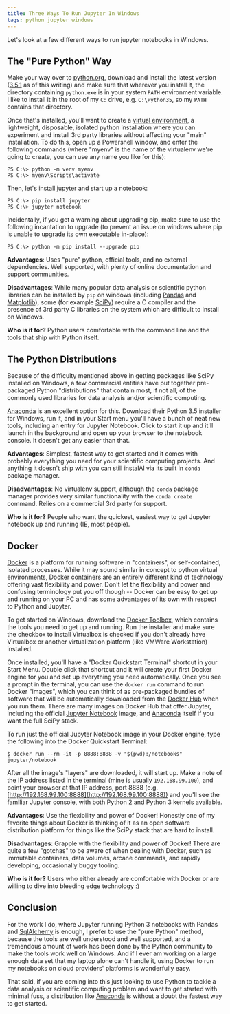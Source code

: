 ```yaml
---
title: Three Ways To Run Jupyter In Windows
tags: python jupyter windows
---
```


Let's look at a few different ways to run jupyter notebooks in Windows.

<!-- more -->

## The "Pure Python" Way
Make your way over to [python.org](https://www.python.org/), download and install
the latest version ([3.5.1](https://www.python.org/downloads/release/python-351/)
as of this writing) and make sure that wherever you install it, the directory 
containing `python.exe` is in your system `PATH` environment variable. I like to
install it in the root of my `C:` drive, e.g. `C:\Python35`, so my `PATH` contains
that directory.

Once that's installed, you'll want to create a [virtual environment](https://docs.python.org/3/library/venv.html),
a lightweight, disposable, isolated python installation where you can experiment
and install 3rd party libraries without affecting your "main" installation. To do
this, open up a Powershell window, and enter the following commands (where "myenv"
is the name of the virtualenv we're going to create, you can use any name you like
for this):

```
PS C:\> python -m venv myenv
PS C:\> myenv\Scripts\activate
```

Then, let's install jupyter and start up a notebook:

```
PS C:\> pip install jupyter
PS C:\> jupyter notebook
```

Incidentally, if you get a warning about upgrading pip, make sure to use the
following incantation to upgrade (to prevent an issue on windows where pip
is unable to upgrade its own executable in-place):

```
PS C:\> python -m pip install --upgrade pip
```

**Advantages**: Uses "pure" python, official tools, and no external dependencies.
Well supported, with plenty of online documentation and support communities.

**Disadvantages**:  While many popular data analysis or scientific python libraries 
can be installed by `pip` on windows (including [Pandas](http://www.scipy.org) and
[Matplotlib](http://www.scipy.org)), some (for example [SciPy](http://www.scipy.org))
require a C compiler and the presence of 3rd party C libraries on the system
which are difficult to install on Windows.

**Who is it for?** Python users comfortable with the command line and the tools
that ship with Python itself.

## The Python Distributions

Because of the difficulty mentioned above in getting packages like SciPy installed
on Windows, a few commercial entities have put together pre-packaged Python
"distributions" that contain most, if not all, of the commonly used libraries
for data analysis and/or scientific computing.

[Anaconda](http://continuum.io/downloads) is an excellent option for this. Download
their Python 3.5 installer for Windows, run it, and in your Start menu you'll have
a bunch of neat new tools, including an entry for Jupyter Notebook. Click to start
it up and it'll launch in the background and open up your browser to the notebook
console. It doesn't get any easier than that.

**Advantages**: Simplest, fastest way to get started and it comes with probably
everything you need for your scientific computing projects. And anything it 
doesn't ship with you can still instalAl via its built in `conda` package manager.

**Disadvantages**:  No virtualenv support, although the `conda` package manager
provides very similar functionality with the `conda create` command. Relies on a
commercial 3rd party for support.

**Who is it for?** People who want the quickest, easiest way to get Jupyter
notebook up and running (IE, most people).

## Docker

[Docker](https://www.docker.com/) is a platform for running software in "containers",
or self-contained, isolated processes. While it may sound similar in concept to
python virtual environments, Docker containers are an entirely different kind of 
technology offering vast flexibility and power. Don't let the flexibility and power
and confusing terminology put you off though -- Docker can be easy to get up and 
running on your PC and has some advantages of its own with respect to Python and
Jupyter.

To get started on Windows, download the [Docker Toolbox](https://www.docker.com/products/docker-toolbox),
which contains the tools you need to get up and running. Run the installer and make
sure the checkbox to install Virtualbox is checked if you don't already have 
Virtualbox or another virtualization platform (like VMWare Workstation) installed.

Once installed, you'll have a "Docker Quickstart Terminal" shortcut in your Start 
Menu. Double click that shortcut and it will create your first Docker engine for you
and set up everything you need automatically. Once you see a prompt in the terminal,
you can use the `docker run` command to run Docker "images", which you can think
of as pre-packaged bundles of software that will be automatically downloaded from
the [Docker Hub](https://hub.docker.com/) when you run them. There are many images
on Docker Hub that offer Jupyter, including the official [Jupyter Notebook](https://hub.docker.com/r/jupyter/notebook/)
image, and [Anaconda](https://hub.docker.com/r/continuumio/anaconda/) itself if you
want the full SciPy stack.

To run just the official Jupyter Notebook image in your Docker engine, type the
following into the Docker Quickstart Terminal:

```
$ docker run --rm -it -p 8888:8888 -v "$(pwd):/notebooks" jupyter/notebook
```

After all the image's "layers" are downloaded, it will start up. Make a note of the 
IP address listed in the terminal (mine is usually `192.168.99.100`), and point your
browser at that IP address, port 8888 (e.g. [http://192.168.99.100:8888](http://192.168.99.100:8888)) and you'll see the familiar Jupyter console, with both
Python 2 and Python 3 kernels available.

**Advantages**: Use the flexibility and power of Docker! Honestly one of my favorite
things about Docker is thinking of it as an open software distribution platform for
things like the SciPy stack that are hard to install.

**Disadvantages**: Grapple with the flexibility and power of Docker! There are quite
a few "gotchas" to be aware of when dealing with Docker, such as immutable
containers, data volumes, arcane commands, and rapidly developing, occasionally
buggy tooling.

**Who is it for?** Users who either already are comfortable with Docker or are
willing to dive into bleeding edge technology :)

## Conclusion

For the work I do, where Jupyter running Python 3 notebooks with Pandas and 
[SqlAlchemy](http://www.sqlalchemy.org/) is enough, I prefer to use the "pure
Python" method, because the tools are well understood and well supported, and a
tremendous amount of work has been done by the Python community to make the tools
work well on Windows. And if I ever am working on a large enough data set that my
laptop alone can't handle it, using Docker to run my notebooks on cloud providers'
platforms is wonderfully easy.

That said, if you are coming into this just looking to use Python to tackle a data
analysis or scientific computing problem and want to get started with minimal fuss,
a distribution like [Anaconda](http://continuum.io/downloads) is without a doubt the
fastest way to get started.
